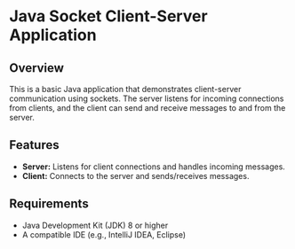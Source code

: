 # Java Socket Client-Server Application

## Overview

This is a basic Java application that demonstrates client-server communication using sockets. The server listens for incoming connections from clients, and the client can send and receive messages to and from the server.

## Features

- **Server:** Listens for client connections and handles incoming messages.
- **Client:** Connects to the server and sends/receives messages.

## Requirements

- Java Development Kit (JDK) 8 or higher
- A compatible IDE (e.g., IntelliJ IDEA, Eclipse)
